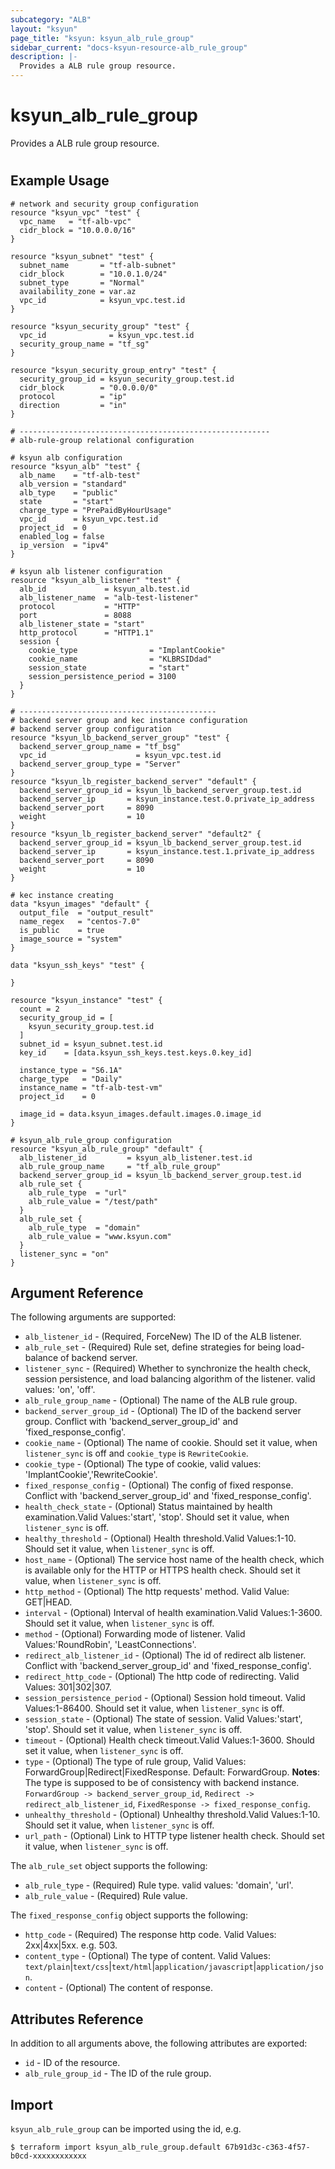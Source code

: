 ```yaml
---
subcategory: "ALB"
layout: "ksyun"
page_title: "ksyun: ksyun_alb_rule_group"
sidebar_current: "docs-ksyun-resource-alb_rule_group"
description: |-
  Provides a ALB rule group resource.
---
```


# ksyun_alb_rule_group

Provides a ALB rule group resource.

#

## Example Usage

```hcl
# network and security group configuration
resource "ksyun_vpc" "test" {
  vpc_name   = "tf-alb-vpc"
  cidr_block = "10.0.0.0/16"
}

resource "ksyun_subnet" "test" {
  subnet_name       = "tf-alb-subnet"
  cidr_block        = "10.0.1.0/24"
  subnet_type       = "Normal"
  availability_zone = var.az
  vpc_id            = ksyun_vpc.test.id
}

resource "ksyun_security_group" "test" {
  vpc_id              = ksyun_vpc.test.id
  security_group_name = "tf_sg"
}

resource "ksyun_security_group_entry" "test" {
  security_group_id = ksyun_security_group.test.id
  cidr_block        = "0.0.0.0/0"
  protocol          = "ip"
  direction         = "in"
}

# --------------------------------------------------------
# alb-rule-group relational configuration

# ksyun alb configuration
resource "ksyun_alb" "test" {
  alb_name    = "tf-alb-test"
  alb_version = "standard"
  alb_type    = "public"
  state       = "start"
  charge_type = "PrePaidByHourUsage"
  vpc_id      = ksyun_vpc.test.id
  project_id  = 0
  enabled_log = false
  ip_version  = "ipv4"
}

# ksyun alb listener configuration
resource "ksyun_alb_listener" "test" {
  alb_id             = ksyun_alb.test.id
  alb_listener_name  = "alb-test-listener"
  protocol           = "HTTP"
  port               = 8088
  alb_listener_state = "start"
  http_protocol      = "HTTP1.1"
  session {
    cookie_type                = "ImplantCookie"
    cookie_name                = "KLBRSIDdad"
    session_state              = "start"
    session_persistence_period = 3100
  }
}

# --------------------------------------------
# backend server group and kec instance configuration
# backend server group configuration
resource "ksyun_lb_backend_server_group" "test" {
  backend_server_group_name = "tf_bsg"
  vpc_id                    = ksyun_vpc.test.id
  backend_server_group_type = "Server"
}
resource "ksyun_lb_register_backend_server" "default" {
  backend_server_group_id = ksyun_lb_backend_server_group.test.id
  backend_server_ip       = ksyun_instance.test.0.private_ip_address
  backend_server_port     = 8090
  weight                  = 10
}
resource "ksyun_lb_register_backend_server" "default2" {
  backend_server_group_id = ksyun_lb_backend_server_group.test.id
  backend_server_ip       = ksyun_instance.test.1.private_ip_address
  backend_server_port     = 8090
  weight                  = 10
}

# kec instance creating
data "ksyun_images" "default" {
  output_file  = "output_result"
  name_regex   = "centos-7.0"
  is_public    = true
  image_source = "system"
}

data "ksyun_ssh_keys" "test" {

}

resource "ksyun_instance" "test" {
  count = 2
  security_group_id = [
    ksyun_security_group.test.id
  ]
  subnet_id = ksyun_subnet.test.id
  key_id    = [data.ksyun_ssh_keys.test.keys.0.key_id]

  instance_type = "S6.1A"
  charge_type   = "Daily"
  instance_name = "tf-alb-test-vm"
  project_id    = 0

  image_id = data.ksyun_images.default.images.0.image_id
}

# ksyun_alb_rule_group configuration
resource "ksyun_alb_rule_group" "default" {
  alb_listener_id         = ksyun_alb_listener.test.id
  alb_rule_group_name     = "tf_alb_rule_group"
  backend_server_group_id = ksyun_lb_backend_server_group.test.id
  alb_rule_set {
    alb_rule_type  = "url"
    alb_rule_value = "/test/path"
  }
  alb_rule_set {
    alb_rule_type  = "domain"
    alb_rule_value = "www.ksyun.com"
  }
  listener_sync = "on"
}
```

## Argument Reference

The following arguments are supported:

* `alb_listener_id` - (Required, ForceNew) The ID of the ALB listener.
* `alb_rule_set` - (Required) Rule set, define strategies for being load-balance of backend server.
* `listener_sync` - (Required) Whether to synchronize the health check, session persistence, and load balancing algorithm of the listener. valid values: 'on', 'off'.
* `alb_rule_group_name` - (Optional) The name of the ALB rule group.
* `backend_server_group_id` - (Optional) The ID of the backend server group. Conflict with 'backend_server_group_id' and 'fixed_response_config'.
* `cookie_name` - (Optional) The name of cookie. Should set it value, when `listener_sync` is off and `cookie_type` is `RewriteCookie`.
* `cookie_type` - (Optional) The type of cookie, valid values: 'ImplantCookie','RewriteCookie'.
* `fixed_response_config` - (Optional) The config of fixed response. Conflict with 'backend_server_group_id' and 'fixed_response_config'.
* `health_check_state` - (Optional) Status maintained by health examination.Valid Values:'start', 'stop'. Should set it value, when `listener_sync` is off.
* `healthy_threshold` - (Optional) Health threshold.Valid Values:1-10. Should set it value, when `listener_sync` is off.
* `host_name` - (Optional) The service host name of the health check, which is available only for the HTTP or HTTPS health check. Should set it value, when `listener_sync` is off.
* `http_method` - (Optional) The http requests' method. Valid Value: GET|HEAD.
* `interval` - (Optional) Interval of health examination.Valid Values:1-3600. Should set it value, when `listener_sync` is off.
* `method` - (Optional) Forwarding mode of listener. Valid Values:'RoundRobin', 'LeastConnections'.
* `redirect_alb_listener_id` - (Optional) The id of redirect alb listener. Conflict with 'backend_server_group_id' and 'fixed_response_config'.
* `redirect_http_code` - (Optional) The http code of redirecting. Valid Values: 301|302|307.
* `session_persistence_period` - (Optional) Session hold timeout. Valid Values:1-86400. Should set it value, when `listener_sync` is off.
* `session_state` - (Optional) The state of session. Valid Values:'start', 'stop'. Should set it value, when `listener_sync` is off.
* `timeout` - (Optional) Health check timeout.Valid Values:1-3600. Should set it value, when `listener_sync` is off.
* `type` - (Optional) The type of rule group, Valid Values: ForwardGroup|Redirect|FixedResponse. Default: ForwardGroup. 
**Notes**: The type is supposed to be of consistency with backend instance. `ForwardGroup -> backend_server_group_id`, `Redirect -> redirect_alb_listener_id`, `FixedResponse -> fixed_response_config`.
* `unhealthy_threshold` - (Optional) Unhealthy threshold.Valid Values:1-10. Should set it value, when `listener_sync` is off.
* `url_path` - (Optional) Link to HTTP type listener health check. Should set it value, when `listener_sync` is off.

The `alb_rule_set` object supports the following:

* `alb_rule_type` - (Required) Rule type. valid values: 'domain', 'url'.
* `alb_rule_value` - (Required) Rule value.

The `fixed_response_config` object supports the following:

* `http_code` - (Required) The response http code. Valid Values: 2xx|4xx|5xx. e.g. 503.
* `content_type` - (Optional) The type of content. Valid Values: `text/plain`|`text/css`|`text/html`|`application/javascript`|`application/json`.
* `content` - (Optional) The content of response.

## Attributes Reference

In addition to all arguments above, the following attributes are exported:

* `id` - ID of the resource.
* `alb_rule_group_id` - The ID of the rule group.


## Import

`ksyun_alb_rule_group` can be imported using the id, e.g.

```
$ terraform import ksyun_alb_rule_group.default 67b91d3c-c363-4f57-b0cd-xxxxxxxxxxxx
```

